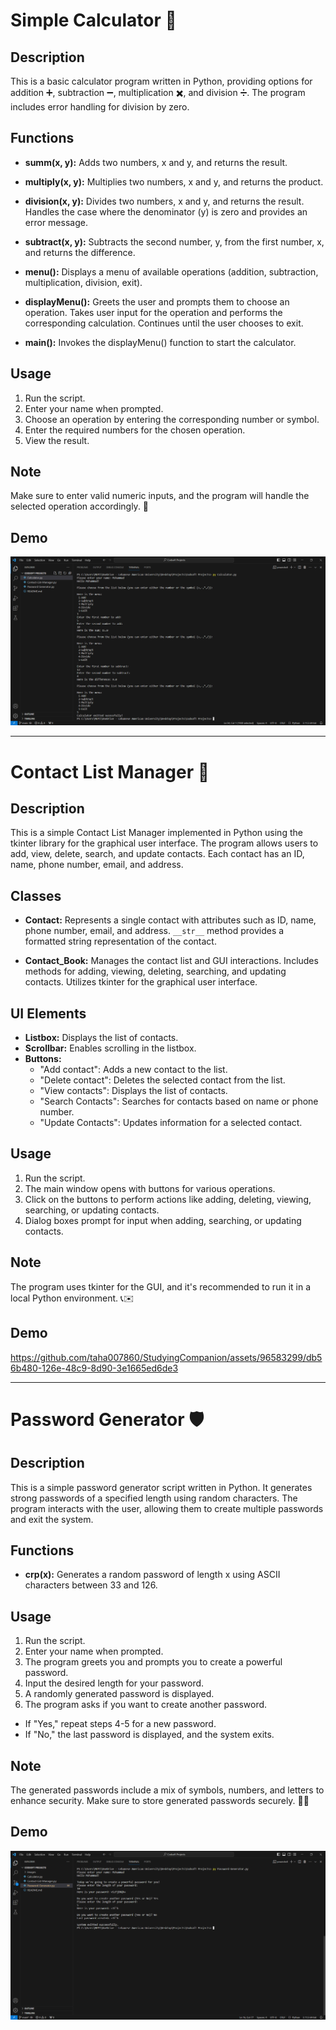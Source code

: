 # Simple Calculator 🧮

## Description
This is a basic calculator program written in Python, providing options for addition ➕, subtraction ➖, multiplication ✖️, and division ➗. The program includes error handling for division by zero.

## Functions
- **summ(x, y):**
  Adds two numbers, x and y, and returns the result.
  
- **multiply(x, y):**
  Multiplies two numbers, x and y, and returns the product.
  
- **division(x, y):**
  Divides two numbers, x and y, and returns the result.
  Handles the case where the denominator (y) is zero and provides an error message.
  
- **subtract(x, y):**
  Subtracts the second number, y, from the first number, x, and returns the difference.
  
- **menu():**
  Displays a menu of available operations (addition, subtraction, multiplication, division, exit).
  
- **displayMenu():**
  Greets the user and prompts them to choose an operation.
  Takes user input for the operation and performs the corresponding calculation.
  Continues until the user chooses to exit.

- **main():**
  Invokes the displayMenu() function to start the calculator.

## Usage
1. Run the script.
2. Enter your name when prompted.
3. Choose an operation by entering the corresponding number or symbol.
4. Enter the required numbers for the chosen operation.
5. View the result.

## Note
Make sure to enter valid numeric inputs, and the program will handle the selected operation accordingly. 🚀

## Demo
![Calculator Demo](images/calculator.png)

---

# Contact List Manager 📇

## Description
This is a simple Contact List Manager implemented in Python using the tkinter library for the graphical user interface. The program allows users to add, view, delete, search, and update contacts. Each contact has an ID, name, phone number, email, and address.

## Classes
- **Contact:**
  Represents a single contact with attributes such as ID, name, phone number, email, and address.
  `__str__` method provides a formatted string representation of the contact.
  
- **Contact_Book:**
  Manages the contact list and GUI interactions.
  Includes methods for adding, viewing, deleting, searching, and updating contacts.
  Utilizes tkinter for the graphical user interface.

## UI Elements
- **Listbox:** Displays the list of contacts.
- **Scrollbar:** Enables scrolling in the listbox.
- **Buttons:**
  - "Add contact": Adds a new contact to the list.
  - "Delete contact": Deletes the selected contact from the list.
  - "View contacts": Displays the list of contacts.
  - "Search Contacts": Searches for contacts based on name or phone number.
  - "Update Contacts": Updates information for a selected contact.

## Usage
1. Run the script.
2. The main window opens with buttons for various operations.
3. Click on the buttons to perform actions like adding, deleting, viewing, searching, or updating contacts.
4. Dialog boxes prompt for input when adding, searching, or updating contacts.

## Note
The program uses tkinter for the GUI, and it's recommended to run it in a local Python environment. 📞✉️

## Demo
https://github.com/taha007860/StudyingCompanion/assets/96583299/db56b480-126e-48c9-8d90-3e1665ed6de3

---

# Password Generator 🛡️

## Description
This is a simple password generator script written in Python. It generates strong passwords of a specified length using random characters. The program interacts with the user, allowing them to create multiple passwords and exit the system.

## Functions
- **crp(x):**
  Generates a random password of length x using ASCII characters between 33 and 126.

## Usage
1. Run the script.
2. Enter your name when prompted.
3. The program greets you and prompts you to create a powerful password.
4. Input the desired length for your password.
5. A randomly generated password is displayed.
6. The program asks if you want to create another password.
  - If "Yes," repeat steps 4-5 for a new password.
  - If "No," the last password is displayed, and the system exits.

## Note
The generated passwords include a mix of symbols, numbers, and letters to enhance security. Make sure to store generated passwords securely. 🔐💪

## Demo
![Password Generator Demo](images/password.png)
